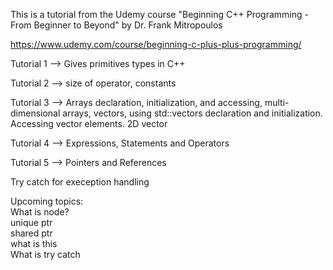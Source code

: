 This is a tutorial from the Udemy course "Beginning C++ Programming - From Beginner to Beyond" by Dr. Frank Mitropoulos

https://www.udemy.com/course/beginning-c-plus-plus-programming/

Tutorial 1 --> Gives primitives types in C++ 

Tutorial 2 --> size of operator, constants 

Tutorial 3 --> Arrays declaration, initialization, and accessing, multi-dimensional arrays, vectors, using std::vectors declaration and initialization. Accessing vector elements. 2D vector

Tutorial 4 --> Expressions, Statements and Operators

Tutorial 5 --> Pointers and References

Try catch for exeception handling

Upcoming topics: \
What is node? \
unique ptr \
shared ptr \
what is this  \
What is try catch
